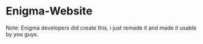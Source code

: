 # Enigma-Website

Note: Enigma developers did create this, i just remade it and made it usable by you guys.

